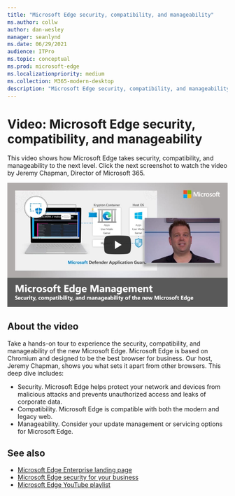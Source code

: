 ```yaml
---
title: "Microsoft Edge security, compatibility, and manageability"
ms.author: collw
author: dan-wesley
manager: seanlynd
ms.date: 06/29/2021
audience: ITPro
ms.topic: conceptual
ms.prod: microsoft-edge
ms.localizationpriority: medium
ms.collection: M365-modern-desktop
description: "Microsoft Edge security, compatibility, and manageability"
---
```


# Video: Microsoft Edge security, compatibility, and manageability

This video shows how Microsoft Edge takes security, compatibility, and manageability to the next level. Click the next screenshot to watch the video by Jeremy Chapman, Director of Microsoft 365.

[![Microsoft Edge security, compatibility, and manageability](media/microsoft-edge-video-security-compatibility-manageability/0.png)](http://www.youtube.com/watch?v=uMmh_gNaM4I "Microsoft Edge security, compatibility, and manageability")

## About the video

Take a hands-on tour to experience the security, compatibility, and manageability of the new Microsoft Edge. Microsoft Edge is based on Chromium and designed to be the best browser for business. Our host, Jeremy Chapman, shows you what sets it apart from other browsers. This deep dive includes:

- Security. Microsoft Edge helps protect your network and devices from malicious attacks and prevents unauthorized access and leaks of corporate data.
- Compatibility. Microsoft Edge is compatible with both the modern and legacy web.
- Manageability. Consider your update management or servicing options for Microsoft Edge.

## See also

- [Microsoft Edge Enterprise landing page](https://aka.ms/EdgeEnterprise)
- [Microsoft Edge security for your business](ms-edge-security-for-business.md)
- [Microsoft Edge YouTube playlist](https://www.youtube.com/playlist?list=PLXtHYVsvn_b-uXh1tMeYpT-0iD8tD3tFy)